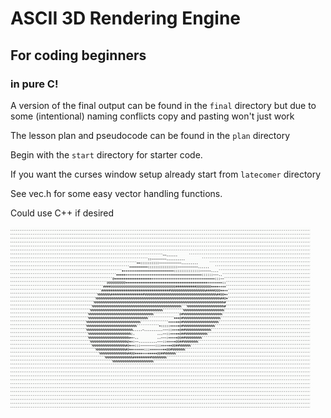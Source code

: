 # ASCII 3D Rendering Engine
## For coding beginners
### in pure C!

A version of the final output can be found in the `final` directory but due
to some (intentional) naming conflicts copy and pasting won't just work


The lesson plan and pseudocode can be found in the `plan` directory

Begin with the `start` directory for starter code. 

If you want the curses window setup already start from `latecomer` directory

See vec.h for some easy vector handling functions.

Could use C++ if desired

![Alt Text](demo.gif)
